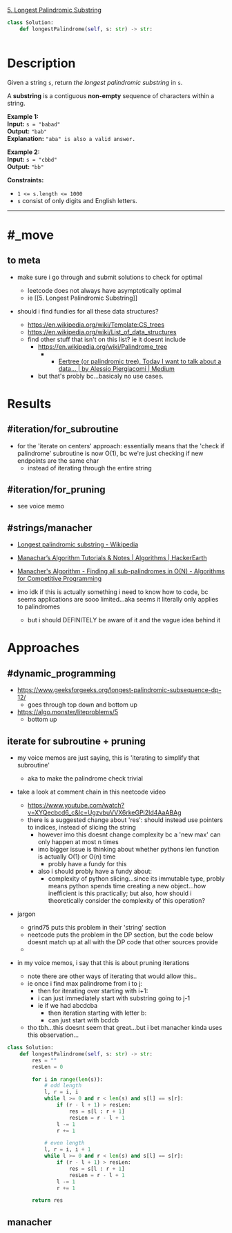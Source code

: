[5. Longest Palindromic Substring](https://leetcode.com/problems/longest-palindromic-substring/)

```python
class Solution:
    def longestPalindrome(self, s: str) -> str:
        
```

# Description

Given a string `s`, return _the longest palindromic substring_ in `s`.

A **substring** is a contiguous **non-empty** sequence of characters within a string.

**Example 1:**  
**Input:** `s = "babad"`  
**Output:** `"bab"`  
**Explanation:** `"aba" is also a valid answer.`

**Example 2:**  
**Input:** `s = "cbbd"`  
**Output:** `"bb"`  

**Constraints:**
- `1 <= s.length <= 1000`
- `s` consist of only digits and English letters.

---


# #_move 

## to meta
- make sure i go through and submit solutions to check for optimal
	- leetcode does not always have asymptotically optimal
	- ie [[5. Longest Palindromic Substring]]

- should i find fundies for all these data structures?
	- https://en.wikipedia.org/wiki/Template:CS_trees
	- https://en.wikipedia.org/wiki/List_of_data_structures
	- find other stuff that isn't on this list? ie it doesnt include
		- https://en.wikipedia.org/wiki/Palindrome_tree
			- - [Eertree (or palindromic tree). Today I want to talk about a data… | by Alessio Piergiacomi | Medium](https://medium.com/@alessiopiergiacomi/eertree-or-palindromic-tree-82453e75025b)
		- but that's probly bc...basicaly no use cases.


# Results


## #iteration/for_subroutine 
- for the 'iterate on centers' approach: essentially means that the 'check if palindrome' subroutine is now O(1), bc we're just checking if new endpoints are the same char
	- instead of iterating through the entire string



## #iteration/for_pruning

- see voice memo



## #strings/manacher

- [Longest palindromic substring - Wikipedia](https://en.wikipedia.org/wiki/Longest_palindromic_substring)
- [Manachar’s Algorithm Tutorials & Notes | Algorithms | HackerEarth](https://www.hackerearth.com/practice/algorithms/string-algorithm/manachars-algorithm/tutorial/)
- [Manacher's Algorithm - Finding all sub-palindromes in O(N) - Algorithms for Competitive Programming](https://cp-algorithms.com/string/manacher.html)

- imo idk if this is actually something i need to know how to code, bc seems applications are sooo limited...aka seems it literally only applies to palindromes
	- but i should DEFINITELY be aware of it and the vague idea behind it



# Approaches


## #dynamic_programming 
- https://www.geeksforgeeks.org/longest-palindromic-subsequence-dp-12/
	- goes through top down and bottom up
- https://algo.monster/liteproblems/5
	- bottom up





## iterate for subroutine + pruning

- my voice memos are just saying, this is 'iterating to simplify that subroutine'
	- aka to make the palindrome check trivial






- take a look at comment chain in this neetcode video
	- https://www.youtube.com/watch?v=XYQecbcd6_c&lc=UgzvbuVVX6rkeGPi2Id4AaABAg
	- there is a suggested change about 'res': should instead use pointers to indices, instead of slicing the string
		- however imo this doesnt change complexity bc a 'new max' can only happen at most n times
		- imo bigger issue is thinking about whether pythons len function is actually O(1) or O(n) time
			- probly have a fundy for this
		- also i should probly have a fundy about:
			- complexity of python slicing...since its immutable type, probly means python spends time creating a new object...how inefficient is this practically; but also, how should i theoretically consider the complexity of this operation?
- jargon
	- grind75 puts this problem in their 'string' section
	- neetcode puts the problem in the DP section, but the code below doesnt match up at all with the DP code that other sources provide 
	- 


- in my voice memos, i say that this is about pruning iterations
	- note there are other ways of iterating that would allow this..
	- ie once i find max palindrome from i to j:
		- then for iterating over starting with i+1:
		- i can just immediately start with substring going to j-1
		- ie if we had abcdcba
			- then iteration starting with letter b:
			- can just start with bcdcb
	- tho tbh...this doesnt seem that great...but i bet manacher kinda uses this observation...



```python
class Solution:
    def longestPalindrome(self, s: str) -> str:
        res = ""
        resLen = 0

        for i in range(len(s)):
            # odd length
            l, r = i, i
            while l >= 0 and r < len(s) and s[l] == s[r]:
                if (r - l + 1) > resLen:
                    res = s[l : r + 1]
                    resLen = r - l + 1
                l -= 1
                r += 1

            # even length
            l, r = i, i + 1
            while l >= 0 and r < len(s) and s[l] == s[r]:
                if (r - l + 1) > resLen:
                    res = s[l : r + 1]
                    resLen = r - l + 1
                l -= 1
                r += 1

        return res

```


## manacher
